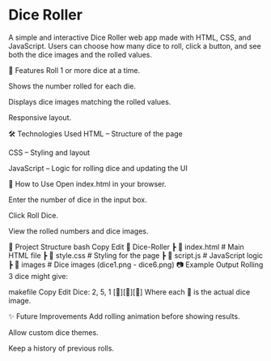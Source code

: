 # Dice Roller
A simple and interactive Dice Roller web app made with HTML, CSS, and JavaScript.
Users can choose how many dice to roll, click a button, and see both the dice images and the rolled values.

📌 Features
Roll 1 or more dice at a time.

Shows the number rolled for each die.

Displays dice images matching the rolled values.

Responsive layout.

🛠️ Technologies Used
HTML – Structure of the page

CSS – Styling and layout

JavaScript – Logic for rolling dice and updating the UI

🚀 How to Use
Open index.html in your browser.

Enter the number of dice in the input box.

Click Roll Dice.

View the rolled numbers and dice images.

📂 Project Structure
bash
Copy
Edit
📁 Dice-Roller
 ┣ 📄 index.html      # Main HTML file
 ┣ 📄 style.css       # Styling for the page
 ┣ 📄 script.js       # JavaScript logic
 ┣ 📁 images          # Dice images (dice1.png - dice6.png)
📷 Example Output
Rolling 3 dice might give:

makefile
Copy
Edit
Dice: 2, 5, 1
[🎲][🎲][🎲]
Where each 🎲 is the actual dice image.

✨ Future Improvements
Add rolling animation before showing results.

Allow custom dice themes.

Keep a history of previous rolls.

